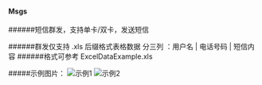 #### Msgs
######短信群发，支持单卡/双卡，发送短信

######群发仅支持 .xls 后缀格式表格数据  分三列 ：用户名 | 电话号码 | 短信内容
######格式可参考 ExcelDataExample.xls

#####示例图片：
![示例1](../demo/pic0.png)
![示例2](../demo/pic1.png)
